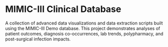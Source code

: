# MIMIC-III Clinical Database
 A collection of advanced data visualizations and data extraction scripts built using the MIMIC-III Demo database. This project demonstrates analyses of patient outcomes, diagnosis co-occurrences, lab trends, polypharmacy, and post-surgical infection impacts.
